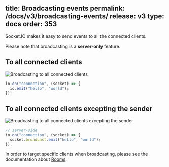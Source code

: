 title: Broadcasting events
permalink: /docs/v3/broadcasting-events/
release: v3
type: docs
order: 353
---

Socket.IO makes it easy to send events to all the connected clients.

Please note that broadcasting is a **server-only** feature.

## To all connected clients

![Broadcasting to all connected clients](/images/broadcasting.png)

```js
io.on("connection", (socket) => {
  io.emit("hello", "world");
});
```

## To all connected clients excepting the sender

![Broadcasting to all connected clients excepting the sender](/images/broadcasting2.png)

```js
// server-side
io.on("connection", (socket) => {
  socket.broadcast.emit("hello", "world");
});
```


In order to target specific clients when broadcasting, please see the documentation about [Rooms](/docs/v3/rooms/).
